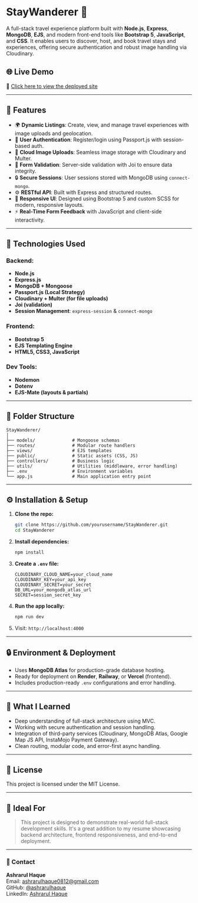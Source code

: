 # StayWanderer 🧭
A full-stack travel experience platform built with **Node.js**, **Express**, **MongoDB**, **EJS**, and modern front-end tools like **Bootstrap 5**, **JavaScript**, and **CSS**. It enables users to discover, host, and book travel stays and experiences, offering secure authentication and robust image handling via Cloudinary.

## 🌐 Live Demo

🔗 [Click here to view the deployed site](https://staywanderer.onrender.com/)

---

## 📌 Features

- 🌍 **Dynamic Listings**: Create, view, and manage travel experiences with image uploads and geolocation.
- 👤 **User Authentication**: Register/login using Passport.js with session-based auth.
- 📸 **Cloud Image Uploads**: Seamless image storage with Cloudinary and Multer.
- 🧾 **Form Validation**: Server-side validation with Joi to ensure data integrity.
- 🔒 **Secure Sessions**: User sessions stored with MongoDB using `connect-mongo`.
- ⚙️ **RESTful API**: Built with Express and structured routes.
- 🎨 **Responsive UI**: Designed using Bootstrap 5 and custom SCSS for modern, responsive layouts.
- ⚡ **Real-Time Form Feedback** with JavaScript and client-side interactivity.

---

## 🚀 Technologies Used

### Backend:
- **Node.js**
- **Express.js**
- **MongoDB + Mongoose**
- **Passport.js (Local Strategy)**
- **Cloudinary + Multer (for file uploads)**
- **Joi (validation)**
- **Session Management**: `express-session` & `connect-mongo`

### Frontend:
- **Bootstrap 5**
- **EJS Templating Engine**
- **HTML5, CSS3, JavaScript**

### Dev Tools:
- **Nodemon**
- **Dotenv**
- **EJS-Mate (layouts & partials)**

---

## 📁 Folder Structure

```
StayWanderer/
│
├── models/              # Mongoose schemas
├── routes/              # Modular route handlers
├── views/               # EJS templates
├── public/              # Static assets (CSS, JS)
├── controllers/         # Business logic
├── utils/               # Utilities (middleware, error handling)
├── .env                 # Environment variables
└── app.js               # Main application entry point
```

---

## ⚙️ Installation & Setup

1. **Clone the repo:**
   ```bash
   git clone https://github.com/yourusername/StayWanderer.git
   cd StayWanderer
   ```

2. **Install dependencies:**
   ```bash
   npm install
   ```

3. **Create a `.env` file:**
   ```env
   CLOUDINARY_CLOUD_NAME=your_cloud_name
   CLOUDINARY_KEY=your_api_key
   CLOUDINARY_SECRET=your_secret
   DB_URL=your_mongodb_atlas_url
   SECRET=session_secret_key
   ```

4. **Run the app locally:**
   ```bash
   npm run dev
   ```

5. Visit: `http://localhost:4000`

---

## 🔒 Environment & Deployment

- Uses **MongoDB Atlas** for production-grade database hosting.
- Ready for deployment on **Render**, **Railway**, or **Vercel** (frontend).
- Includes production-ready `.env` configurations and error handling.

---

## 🧠 What I Learned

- Deep understanding of full-stack architecture using MVC.
- Working with secure authentication and session handling.
- Integration of third-party services (Cloudinary, MongoDB Atlas, Google Map JS API, InstaMojo Payment Gateway).
- Clean routing, modular code, and error-first async handling.

---

## 📄 License

This project is licensed under the MIT License.

---

## 💼 Ideal For

> This project is designed to demonstrate real-world full-stack development skills. It's a great addition to my resume showcasing backend architecture, frontend responsiveness, and end-to-end deployment.

---

### 📧 Contact

**Ashrarul Haque**  
Email:  ashrarulhaque0812@gmail.com  
GitHub: [@ashrarulhaque](https://github.com/ashrarulhaque)  
LinkedIn: [Ashrarul Haque](www.linkedin.com/in/ashrarul)
